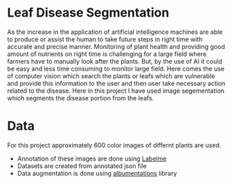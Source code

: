 # Leaf Disease Segmentation

 As the increase in the application of artificial intelligence machines are able to produce or assist the human to take future steps in right time with accurate and precise manner. Monitoring of plant health and providing good amount of nutrients on right time is challenging for a large field where farmers have to manually look after the plants. But, by the use of AI it could be easy and less time consuming to monitor large field. Here comes the use of computer vision which search the plants or leafs which are vulnerable and provide this information to the user and then user take necessary action related to the disease. Here in this project I have used image segementation which segments the disease portion from the leafs.
 
 # Data
 
 For this project approximately 600 color images of differnt plants are used.
 *  Annotation of these images are done using [Labelme](https://github.com/wkentaro/labelme)
 *  Datasets are created from annotated json file
 *  Data augmentation is done using [albumentations](https://github.com/albumentations-team/albumentations) library
 
